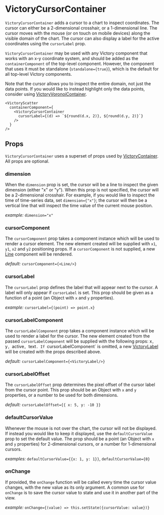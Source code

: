 # VictoryCursorContainer

`VictoryCursorContainer` adds a cursor to a chart to inspect coordinates.
The cursor can either be a 2-dimensional crosshair, or a 1-dimensional line.
The cursor moves with the mouse (or on touch on mobile devices) along the visible domain of the chart.
The cursor can also display a label for the active coordinates using the `cursorLabel` prop.

`VictoryCursorContainer` may be used with any Victory component that works with an x-y coordinate
system, and should be added as the `containerComponent` of the top-level component.
However, the component that uses it must be standalone
(`standalone={true}`), which is the default for all top-level Victory components.

Note that the cursor allows you to inspect the entire domain, not just the data points.
If you would like to instead highlight only the data points, consider using [VictoryVoronoiContainer].

```playground
<VictoryScatter
  containerComponent={
    <VictoryCursorContainer
      cursorLabel={(d) => `${round(d.x, 2)}, ${round(d.y, 2)}`}
    />
  }
/>
```

## Props

`VictoryCursorContainer` uses a superset of props used by [VictoryContainer]. All props are optional.

### dimension

When the `dimension` prop is set, the cursor will be a line to inspect the given dimension
(either "x" or "y"). When this prop is not specified, the cursor will be a 2-dimensional crosshair.
For example, if you would like to inspect the time of time-series data, set `dimension={"x"}`;
the cursor will then be a vertical line that will inspect the time value of the current mouse position.

*example:* `dimension="x"`

### cursorComponent

The `cursorComponent` prop takes a component instance which will be used to render a cursor element. The new element created will be supplied with `x1`, `y1`, `x2` and `y2` positioning props. If a `cursorComponent` is not supplied, a new [Line] component will be rendered.

*default:* `cursorComponent={<Line/>}`

### cursorLabel

The `cursorLabel` prop defines the label that will appear next to the cursor.
A label will only appear if `cursorLabel` is set. This prop should be given as a function of a point (an Object with `x` and `y` properties).

*example:* `cursorLabel={(point) => point.x}`

### cursorLabelComponent

The `cursorLabelComponent` prop takes a component instance which will be used to render a label for the cursor. The new element created from the passed `cursorLabelComponent` will be supplied with the following props: x`, `y`, `active`, `text`. If `cursorLabelComponent` is omitted, a new [VictoryLabel] will be created with the props described above.

*default:* `cursorLabelComponent={<VictoryLabel/>}`

### cursorLabelOffset

The `cursorLabelOffset` prop determines the pixel offset of the cursor label from the cursor point.
This prop should be an Object with `x` and `y` properties, or a number to be used for both dimensions.

*default:* `cursorLabelOffset={{ x: 5, y: -10 }}`

### defaultCursorValue

Whenever the mouse is not over the chart, the cursor will not be displayed.
If instead you would like to keep it displayed, use the `defaultCursorValue` prop to set the default value. The prop should be a point (an Object with `x` and `y` properties) for 2-dimensional cursors, or a number for 1-dimensional cursors.

*examples:* `defaultCursorValue={{x: 1, y: 1}}`, `defaultCursorValue={0}`

### onChange

If provided, the `onChange` function will be called every time the cursor value changes,
with the new value as its only argument. A common use for `onChange` is to save the cursor value to state and use it in another part of the view.

*example:* `onChange={(value) => this.setState({cursorValue: value})}`

[VictoryVoronoiContainer]: https://formidable.com/open-source/victory/docs/victory-voronoi-container
[VictoryContainer]: https://formidable.com/open-source/victory/docs/victory-container
[VictoryLabel]: https://formidable.com/open-source/victory/docs/victory-label
[Line]: https://formidable.com/open-source/victory/docs/victory-primitives#line

